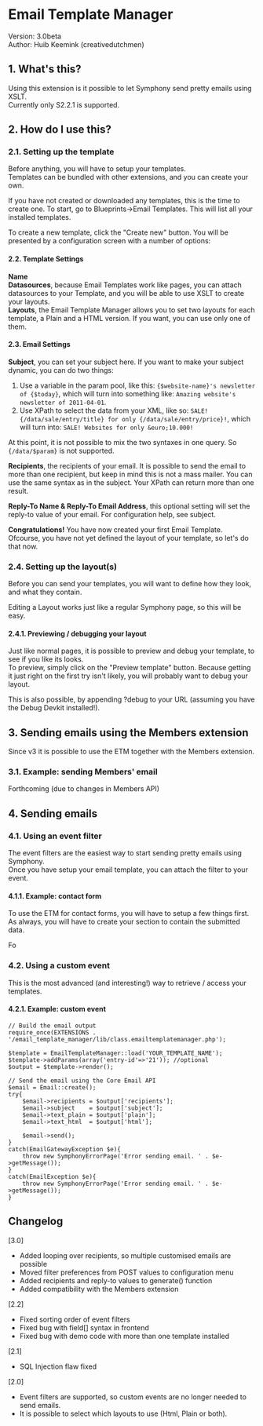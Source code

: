 Email Template Manager
===========================

Version:	3.0beta   
Author:		Huib Keemink (creativedutchmen)

1\. What's this?
------------------------

Using this extension is it possible to let Symphony send pretty emails using XSLT.   
Currently only S2.2.1 is supported.

2\. How do I use this?
--------------------

### 2.1. Setting up the template

Before anything, you will have to setup your templates.   
Templates can be bundled with other extensions, and you can create your own.

If you have not created or downloaded any templates, this is the time to create one.
To start, go to Blueprints->Email Templates. This will list all your installed templates.

To create a new template, click the "Create new" button. You will be presented by a configuration screen with a number of options:

#### 2.2. Template Settings

**Name**   
**Datasources**, because Email Templates work like pages, you can attach datasources to your Template, and you will be able to use XSLT to create your layouts.   
**Layouts**, the Email Template Manager allows you to set two layouts for each template, a Plain and a HTML version. If you want, you can use only one of them.

#### 2.3. Email Settings

**Subject**, you can set your subject here. If you want to make your subject dynamic, you can do two things:   

1.	Use a variable in the param pool, like this: `{$website-name}'s newsletter of {$today}`, which will turn into something like: `Amazing website's newsletter of 2011-04-01`.
2.	Use XPath to select the data from your XML, like so: `SALE! {/data/sale/entry/title} for only {/data/sale/entry/price}!`, which will turn into: `SALE! Websites for only &euro;10.000!`

At this point, it is not possible to mix the two syntaxes in one query. So `{/data/$param}` is not supported.

**Recipients**, the recipients of your email. It is possible to send the email to more than one recipient, but keep in mind this is not a mass mailer.
You can use the same syntax as in the subject. Your XPath can return more than one result.

**Reply-To Name &amp; Reply-To Email Address**, this optional setting will set the reply-to value of your email. For configuration help, see subject.

**Congratulations!** You have now created your first Email Template.   
Ofcourse, you have not yet defined the layout of your template, so let's do that now.

### 2.4. Setting up the layout(s)

Before you can send your templates, you will want to define how they look, and what they contain.

Editing a Layout works just like a regular Symphony page, so this will be easy.

#### 2.4.1. Previewing / debugging your layout

Just like normal pages, it is possible to preview and debug your template, to see if you like its looks.   
To preview, simply click on the "Preview template" button. Because getting it just right on the first try isn't likely, you will probably want to debug your layout.

This is also possible, by appending ?debug to your URL (assuming you have the Debug Devkit installed!).

3\. Sending emails using the Members extension
-------------------------

Since v3 it is possible to use the ETM together with the Members extension.

### 3.1. Example: sending Members' email ###

Forthcoming (due to changes in Members API)

4\. Sending emails
--------------------

### 4.1. Using an event filter

The event filters are the easiest way to start sending pretty emails using Symphony.   
Once you have setup your email template, you can attach the filter to your event.

#### 4.1.1. Example: contact form ####

To use the ETM for contact forms, you will have to setup a few things first.
As always, you will have to create your section to contain the submitted data.

Fo

### 4.2. Using a custom event

This is the most advanced (and interesting!) way to retrieve / access your templates.   

#### 4.2.1. Example: custom event

    // Build the email output
    require_once(EXTENSIONS . '/email_template_manager/lib/class.emailtemplatemanager.php');
    
    $template = EmailTemplateManager::load('YOUR_TEMPLATE_NAME');
    $template->addParams(array('entry-id'=>'21')); //optional
    $output = $template->render();
    
    // Send the email using the Core Email API
    $email = Email::create();
    try{
        $email->recipients = $output['recipients'];
        $email->subject    = $output['subject'];
        $email->text_plain = $output['plain'];
        $email->text_html  = $output['html'];
    
        $email->send();
    }
    catch(EmailGatewayException $e){
        throw new SymphonyErrorPage('Error sending email. ' . $e->getMessage());
    }
    catch(EmailException $e){
        throw new SymphonyErrorPage('Error sending email. ' . $e->getMessage());
    }

Changelog
-----------------------

[3.0]
	
 - Added looping over recipients, so multiple customised emails are possible
 - Moved filter preferences from POST values to configuration menu
 - Added recipients and reply-to values to generate() function
 - Added compatibility with the Members extension

[2.2]

 - Fixed sorting order of event filters
 - Fixed bug with field[] syntax in frontend
 - Fixed bug with demo code with more than one template installed

[2.1]   

 - SQL Injection flaw fixed
 
[2.0]   

 - Event filters are supported, so custom events are no longer needed to send emails.
 - It is possible to select which layouts to use (Html, Plain or both).